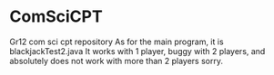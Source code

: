 # ComSciCPT
Gr12 com sci cpt repository 
As for the main program, it is blackjackTest2.java
It works with 1 player, buggy with 2 players, and absolutely does not work with more than 2 players sorry.